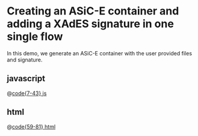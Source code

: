 # Creating an ASiC-E container and adding a XAdES signature in one single flow
In this demo, we generate an ASiC-E container with the user provided files and signature.

<CreateContainerAddSignature/>

## javascript
@[code{7-43} js](../.vuepress/components/CreateContainerAddSignature.vue)

## html
@[code{59-81} html](../.vuepress/components/CreateContainerAddSignature.vue)
